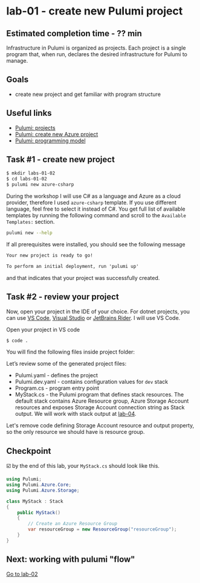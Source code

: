 # lab-01 - create new Pulumi project

## Estimated completion time - ?? min

Infrastructure in Pulumi is organized as projects. Each project is a single program that, when run, declares the desired infrastructure for Pulumi to manage.

## Goals

* create new project and get familiar with program structure

## Useful links

* [Pulumi: projects](https://www.pulumi.com/docs/intro/concepts/project/)
* [Pulumi: create new Azure project](https://www.pulumi.com/docs/get-started/azure/create-project/)
* [Pulumi: programming model](https://www.pulumi.com/docs/intro/concepts/programming-model/)

## Task #1 - create new project

```bash
$ mkdir labs-01-02
$ cd labs-01-02
$ pulumi new azure-csharp
```

During the workshop I will use C# as a language and Azure as a cloud provider, therefore I used `azure-csharp` template. If you use different language, feel free to select it instead of C#. You get full list of available templates by running the following command and scroll to the `Available Templates:` section.

```bash
pulumi new --help
```

If all prerequisites were installed, you should see the following message

```txt
Your new project is ready to go!

To perform an initial deployment, run 'pulumi up'
```

and that indicates that your project was successfully created.

## Task #2 - review your project

Now, open your project in the IDE of your choice. For dotnet projects, you can use [VS Code](https://code.visualstudio.com/), [Visual Studio](https://visualstudio.microsoft.com/) or [JetBrains Rider](https://www.jetbrains.com/rider/). I will use VS Code.

Open your project in VS code

```bash
$ code .
```

You will find the following files inside project folder:

Let’s review some of the generated project files:

* Pulumi.yaml - defines the project
* Pulumi.dev.yaml - contains configuration values for `dev` stack
* Program.cs  - program entry point
* MyStack.cs - the Pulumi program that defines stack resources. The default stack contains Azure Resource group, Azure Storage Account resources and exposes Storage Account connection string as Stack output. We will work with stack output at [lab-04](../lab-04/readme.md).

Let's remove code defining Storage Account resource and output property, so the only resource we should have is resource group.

## Checkpoint

:ballot_box_with_check: by the end of this lab, your `MyStack.cs` should look like this.

```c#
using Pulumi;
using Pulumi.Azure.Core;
using Pulumi.Azure.Storage;

class MyStack : Stack
{
    public MyStack()
    {
        // Create an Azure Resource Group
        var resourceGroup = new ResourceGroup("resourceGroup");
    }
}
```

## Next: working with pulumi "flow"

[Go to lab-02](../lab-02/readme.md)
